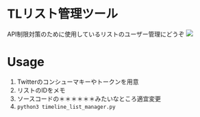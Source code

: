 # TLリスト管理ツール
API制限対策のために使用しているリストのユーザー管理にどうぞ
![](https://cdn-ak.f.st-hatena.com/images/fotolife/V/V3B4/20210114/20210114205612.jpg)

# Usage
1. Twitterのコンシューマキーやトークンを用意
1. リストのIDをメモ  
1. ソースコードの＊＊＊＊＊＊みたいなところ適宜変更
1. `python3 timeline_list_manager.py`